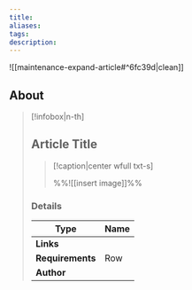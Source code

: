 ```yaml
---
title: 
aliases:
tags:
description:
---
```


![[maintenance-expand-article#^6fc39d|clean]]

## About

> [!infobox|n-th]
> 
> ## Article Title
> 
> > [!caption|center wfull txt-s]
> > 
> > %%![[insert image]]%%
> > 
> 
> ### Details
> 
> | Type | Name |
> | --- | --- |
> | **Links** |  |
> | **Requirements** | Row |
> | **Author** |  |